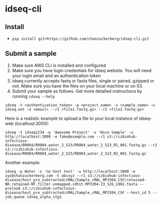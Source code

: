 # idseq-cli


## Install

- `pip install git+https://github.com/chanzuckerberg/idseq-cli.git`

## Submit a sample
1. Make sure AWS CLI is installed and configured
1. Make sure you have login credentials for idseq website. You will need your login email and an authentication token
1. idseq currently accepts fastq or fasta files, single or paired, gzipped or not. Make sure you have the files on your local machine or on S3.
1. Submit your sample as follows. Get more detailed instructions by running `idseq --help`

```
idseq -t <authentication_token> -p <project_name> -s <sample_name> -u idseq.net -e <email> --r1 <file1.fastq.gz> --r2 <file2.fastq.gz>

```

Here is a realistic example to upload a file to your local instance of idseq-web (localhost:3000):

```
idseq -t idseq1234 -p 'Awesome Project' -s 'Nice Sample' -u http://localhost:3000 -e fake@example.com --r1 s3://czbiohub-infectious-disease/RR004/RR004_water_2_S23/RR004_water_2_S23_R1_001.fastq.gz --r2 s3://czbiohub-infectious-disease/RR004/RR004_water_2_S23/RR004_water_2_S23_R2_001.fastq.gz

```

Another example:

```
idseq -p Water -s 'no host test' -u http://localhost:3000 -e xyz@chanzuckerberg.com -t abcxyz --r1 s3://czbiohub-infectious-disease/host_pre_subtracted/cMAL/Sample_cMAL_MP3304_CSF/retained-NR.retained-NT.filter.unmapped.cdhit.MP3304-23_S26_L002.fasta --preload s3://czbiohub-infectious-disease/host_pre_subtracted/cMAL/Sample_cMAL_MP3304_CSF --host_id 5 --job_queue idseq_alpha_stg1

```


